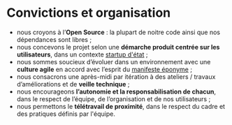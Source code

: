 # Convictions et organisation

* nous croyons à l’**Open Source** : la plupart de noitre code ainsi que nos dépendances sont libres ;
* nous concevons le projet selon une **démarche produit centrée sur les utilisateurs**, dans un contexte [startup d'état](https://beta.gouv.fr) ;
* nous sommes soucieux d’évoluer dans un environnement avec une **culture agile** en accord avec l’esprit du [manifeste éponyme](https://agilemanifesto.org/iso/fr/manifesto.html) ;
* nous consacrons une après-midi par itération à des ateliers / travaux d’améliorations et de **veille technique** ;
* nous encourageons **l’autonomie et la responsabilisation de chacun**, dans le respect de l’équipe, de l’organisation et de nos utilisateurs ;
* nous permettons le **télétravail de proximité**, dans le respect du cadre et des pratiques définis par l'équipe.